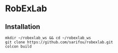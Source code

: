 # RobExLab

## Installation
    mkdir ~/robexlab_ws && cd ~/robexlab_ws
    git clone https://github.com/sarifou/robexlab.git
    colcon build